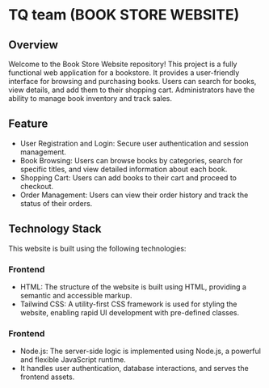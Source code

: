 # TQ team (BOOK STORE WEBSITE)

## Overview 

Welcome to the Book Store Website repository! This project is a fully functional web application for a bookstore. It provides a user-friendly interface for browsing and purchasing books. Users can search for books, view details, and add them to their shopping cart. Administrators have the ability to manage book inventory and track sales.
## Feature

-  User Registration and Login: Secure user authentication and session management.
-  Book Browsing: Users can browse books by categories, search for specific titles, and view detailed information about each book.
-  Shopping Cart: Users can add books to their cart and proceed to checkout.
-  Order Management: Users can view their order history and track the status of their orders.

## Technology Stack
This website is built using the following technologies:
### Frontend
-  HTML: The structure of the website is built using HTML, providing a semantic and accessible markup.
-  Tailwind CSS: A utility-first CSS framework is used for styling the website, enabling rapid UI development with pre-defined classes.
### Frontend
-  Node.js: The server-side logic is implemented using Node.js, a powerful and flexible JavaScript runtime.
  -  It handles user authentication, database interactions, and serves the frontend assets.
